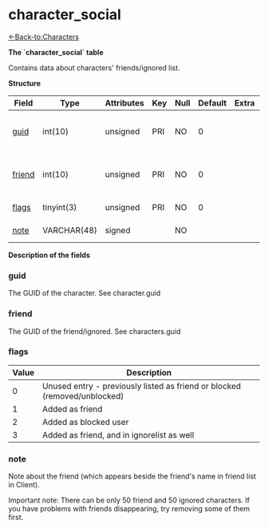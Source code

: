 # character\_social

[<-Back-to:Characters](database-characters.md)

**The \`character\_social\` table**

Contains data about characters' friends/ignored list.

**Structure**

| Field       | Type        | Attributes | Key | Null | Default | Extra | Comment                            |
|-------------|-------------|------------|-----|------|---------|-------|------------------------------------|
| [guid][1]   | int(10)     | unsigned   | PRI | NO   | 0       |       | Character Global Unique Identifier |
| [friend][2] | int(10)     | unsigned   | PRI | NO   | 0       |       | Friend Global Unique Identifier    |
| [flags][3]  | tinyint(3)  | unsigned   | PRI | NO   | 0       |       | Friend Flags                       |
| [note][4]   | VARCHAR(48) | signed     |     | NO   |         |       | Friend Note                        |

[1]: #guid
[2]: #friend
[3]: #flags
[4]: #note

**Description of the fields**

### guid

The GUID of the character. See character.guid

### friend

The GUID of the friend/ignored. See characters.guid

### flags

| Value | Description                                                               |
|-------|---------------------------------------------------------------------------|
| 0     | Unused entry - previously listed as friend or blocked (removed/unblocked) |
| 1     | Added as friend                                                           |
| 2     | Added as blocked user                                                     |
| 3     | Added as friend, and in ignorelist as well                                |

### note

Note about the friend (which appears beside the friend's name in friend list in Client).

Important note: There can be only 50 friend and 50 ignored characters. If you have problems with friends disappearing, try removing some of them first.
